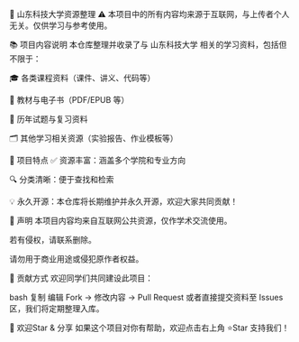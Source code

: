 📘 山东科技大学资源整理
⚠️ 本项目中的所有内容均来源于互联网，与上传者个人无关。仅供学习与参考使用。

📚 项目内容说明
本仓库整理并收录了与 山东科技大学 相关的学习资料，包括但不限于：

🎓 各类课程资料（课件、讲义、代码等）

📖 教材与电子书（PDF/EPUB 等）

📝 历年试题与复习资料

🗂 其他学习相关资源（实验报告、作业模板等）

🚀 项目特点
✅ 资源丰富：涵盖多个学院和专业方向

🔍 分类清晰：便于查找和检索

💡 永久开源：本仓库将长期维护并永久开源，欢迎大家共同贡献！

📌 声明
本项目内容均来自互联网公共资源，仅作学术交流使用。

若有侵权，请联系删除。

请勿用于商业用途或侵犯原作者权益。

🤝 贡献方式
欢迎同学们共同建设此项目：

bash
复制
编辑
Fork → 修改内容 → Pull Request
或者直接提交资料至 Issues 区，我们将定期整理入库。

🌟 欢迎Star & 分享
如果这个项目对你有帮助，欢迎点击右上角 ⭐Star 支持我们！

